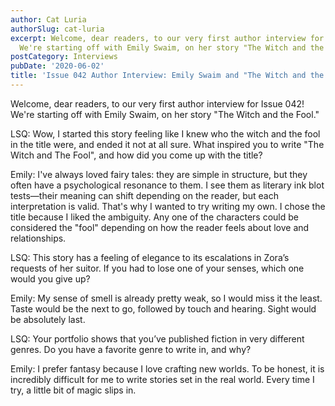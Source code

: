 ```yaml
---
author: Cat Luria
authorSlug: cat-luria
excerpt: Welcome, dear readers, to our very first author interview for Issue 042!
  We're starting off with Emily Swaim, on her story "The Witch and the Fool."...
postCategory: Interviews
pubDate: '2020-06-02'
title: 'Issue 042 Author Interview: Emily Swaim and "The Witch and the Fool"'
---
```

Welcome, dear readers, to our very first author interview for Issue 042! We're starting off with Emily Swaim, on her story "The Witch and the Fool."

LSQ: Wow, I started this story feeling like I knew who the witch and the fool in the title were, and ended it not at all sure. What inspired you to write "The Witch and The Fool", and how did you come up with the title?

Emily: I've always loved fairy tales: they are simple in structure, but they often have a psychological resonance to them. I see them as literary ink blot tests—their meaning can shift depending on the reader, but each interpretation is valid. That's why I wanted to try writing my own. I chose the title because I liked the ambiguity. Any one of the characters could be considered the "fool" depending on how the reader feels about love and relationships.

LSQ: This story has a feeling of elegance to its escalations in Zora’s requests of her suitor. If you had to lose one of your senses, which one would you give up?

Emily: My sense of smell is already pretty weak, so I would miss it the least. Taste would be the next to go, followed by touch and hearing. Sight would be absolutely last.

LSQ: Your portfolio shows that you’ve published fiction in very different genres. Do you have a favorite genre to write in, and why?

Emily: I prefer fantasy because I love crafting new worlds. To be honest, it is incredibly difficult for me to write stories set in the real world. Every time I try, a little bit of magic slips in.
